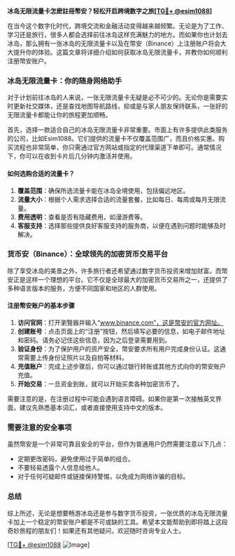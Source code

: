 **冰岛无限流量卡怎麽註冊幣安？轻松开启跨境数字之旅[[TG💪+ @esim1088](https://t.me/s/esim1088)]**

在当今这个数字化时代，跨境交流和金融活动变得越来越频繁。无论是为了工作、学习还是旅行，很多人都会选择前往冰岛这样充满魅力的地方。而如果你也计划去冰岛，那么拥有一张冰岛的无限流量卡以及在幣安（Binance）上注册账户将会大大提升你的体验。这篇文章将详细介绍如何获取冰岛无限流量卡，并教你如何顺利注册幣安账户。

### 冰岛无限流量卡：你的随身网络助手

对于计划前往冰岛的人来说，一张无限流量卡无疑是必不可少的。无论你是需要实时更新社交媒体，还是查找地图导航路线，抑或是与家人朋友保持联系，一张好的无限流量卡都能让你的旅程更加顺畅。

首先，选择一款适合自己的冰岛无限流量卡非常重要。市面上有许多提供此类服务的公司，比如Esim1088。它们提供的流量卡不仅覆盖范围广，而且价格实惠。购买流程也非常简单，你只需通过官方网站或指定的代理渠道下单即可。通常情况下，你可以在收到卡片后几分钟内激活并使用。

#### 如何选购合适的流量卡？

1. **覆盖范围**：确保所选流量卡能在冰岛全境使用，包括偏远地区。
2. **流量大小**：根据个人需求选择合适的流量套餐，比如每日、每周或每月无限流量。
3. **费用透明**：查看是否有隐藏费用，如漫游费等。
4. **客服支持**：选择那些提供良好客服支持的服务商，以便在遇到问题时能够及时解决。

### 货币安（Binance）：全球领先的加密货币交易平台

除了享受冰岛的美景之外，许多旅行者还希望通过数字货币投资来增加财富。而幣安正是这样一个理想的平台。它不仅是全球最大的加密货币交易所之一，还提供了多种语言版本的服务，方便不同国家和地区的人群使用。

#### 注册幣安账户的基本步骤

1. **访问官网**：打开瀏覽器并输入“www.binance.com”，这是幣安的官方网址。
2. **创建账号**：点击页面上的“注册”按钮，然后填写必要的信息，如电子邮件地址和密码。请务必记住这些信息，因为之后登录需要用到。
3. **验证身份**：为了保护用户的资产安全，幣安要求所有用户完成身份认证。这通常需要上传身份证照片以及自拍等材料。
4. **充值账户**：完成上述步骤后，你可以通过银行转账或其他方式向你的幣安账户充值。
5. **开始交易**：一旦资金到账，就可以开始买卖各种加密货币了。

需要注意的是，在注册过程中可能会遇到语言障碍。如果你是第一次接触英文界面，建议先熟悉基本词汇，或者直接使用支持中文的版本。

### 需要注意的安全事项

虽然幣安是一个非常可靠且安全的平台，但作为普通用户仍然需要注意以下几点：

- 定期更改密码，避免使用过于简单的组合。
- 不要轻易透露个人信息给他人。
- 对于任何可疑邮件或链接保持警惕，以免成为网络诈骗的目标。

### 总结

综上所述，无论是想要畅游冰岛还是参与数字货币投资，一张优质的冰岛无限流量卡加上一个稳定的幣安账户都是不可或缺的工具。希望本文能帮助到即将踏上这段奇妙旅程的朋友们！如果还有其他疑问，欢迎随时咨询专业人士。

[[TG💪+ @esim1088](https://t.me/s/esim1088) ![Image](https://i.postimg.cc/4NQfJmqS/Snipaste-2025-05-13-00-14-12.png)]
